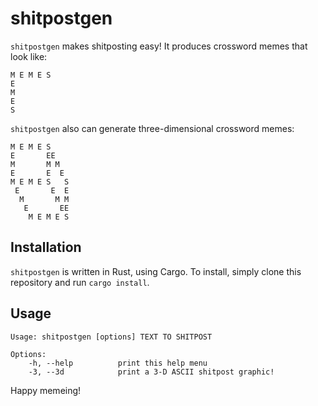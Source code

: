 # shitpostgen

`shitpostgen` makes shitposting easy! It produces crossword memes that look like:

```
M E M E S 
E
M
E
S
```

`shitpostgen` also can generate three-dimensional crossword memes:

```
M E M E S 
E       EE
M       M M
E       E  E
M E M E S   S
 E       E  E
  M       M M
   E       EE
    M E M E S 
```

## Installation

`shitpostgen` is written in Rust, using Cargo. To install, simply clone this
repository and run `cargo install`.

## Usage

```
Usage: shitpostgen [options] TEXT TO SHITPOST

Options:
    -h, --help          print this help menu
    -3, --3d            print a 3-D ASCII shitpost graphic!
```

Happy memeing!
